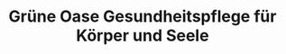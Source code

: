 ---
title: "Grüne Oase Gesundheitspflege für Körper und Seele"
url: /euskirchen/gruene-oase-gesundheitspflege-fuer-koerper-und-seele/
shop: Massage
---